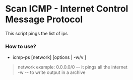# Scan ICMP - Internet Control Message Protocol
This script pings the list of ips
### How to use?
- icmp-ps [network] [options | -w/v ]
> network example: 0.0.0.0/0 -- it pings all the internet <br>
> -w -- to write output in a archive
